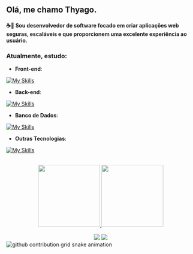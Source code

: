 ## Olá, me chamo Thyago.
#### ☕🎈 Sou desenvolvedor de software focado em criar aplicações web seguras, escaláveis e que proporcionem uma excelente experiência ao usuário.

### Atualmente, estudo:

- **Front-end**:

[![My Skills](https://skillicons.dev/icons?i=html,css,js,typescript,angular)](https://skillicons.dev)

- **Back-end**:

[![My Skills](https://skillicons.dev/icons?i=java,spring)](https://skillicons.dev)

- **Banco de Dados**:

[![My Skills](https://skillicons.dev/icons?i=mysql,postgresql,mongodb)](https://skillicons.dev)

- **Outras Tecnologias**:

[![My Skills](https://skillicons.dev/icons?i=ubuntu,git,github,docker)](https://skillicons.dev)


<br>
<div align="center">
  <a href="https://github.com/thyago-sousa">
    <img height="165em" src="https://github-readme-stats.vercel.app/api?username=thyago-sousa&show_icons=true&theme=tokyonight"/>
    <img height="165em" src="https://github-readme-stats.vercel.app/api/top-langs/?username=thyago-sousa&layout=compact&theme=tokyonight"/>

  </a>
</div>
<br>
<div align="center">
  <a href = "mailto:thyago.gonc@gmail.com"><img src="https://img.shields.io/badge/-Gmail-%23333?style=for-the-badge&logo=gmail&logoColor=white" target="_blank"></a>
  <a href="https://www.linkedin.com/in/thygasousa/" target="_blank"><img src="https://img.shields.io/badge/-LinkedIn-%230077B5?style=for-the-badge&logo=linkedin&logoColor=white" target="_blank"></a>
</div>

<picture>
  <source media="(prefers-color-scheme: dark)" srcset="https://cdn.jsdelivr.net/gh/thyago-sousa/thyago-sousa@output/github-contribution-grid-snake-dark.svg">
  <source media="(prefers-color-scheme: light)" srcset="https://cdn.jsdelivr.net/gh/thyago-sousa/thyago-sousa@output/github-contribution-grid-snake.svg">
  <img alt="github contribution grid snake animation" src="https://cdn.jsdelivr.net/gh/thyago-sousa/thyago-sousa@output/github-contribution-grid-snake.svg">
</picture>


